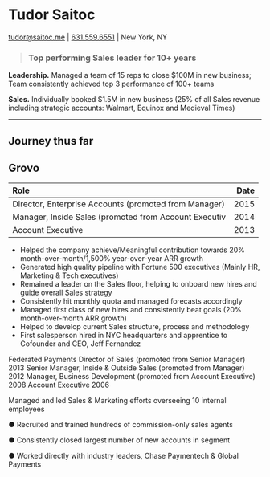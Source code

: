 # Tudor Saitoc


[tudor@saitoc.me][email] | [631.559.6551][phone] | New York, NY

>### Top performing Sales leader for 10+ years

**Leadership.** Managed a team of 15 reps to close $100M in new business; Team consistently achieved top 3 performance of 100+ teams

**Sales.** Individually booked $1.5M in new business (25% of all Sales revenue including strategic accounts: Walmart, Equinox and Medieval Times)

---

## Journey thus far

## **Grovo**
| Role | Date |
|:---|---:|
| Director, Enterprise Accounts (promoted from Manager) | 2015 |
| Manager, Inside Sales (promoted from Account Executiv | 2014 |
| Account Executive | 2013 |

- Helped the company achieve/Meaningful contribution towards 20% month-over-month/1,500% year-over-year ARR growth
- Generated high quality pipeline with Fortune 500 executives (Mainly HR, Marketing & Tech executives)
- Remained a leader on the Sales floor, helping to onboard new hires and guide overall Sales strategy
- Consistently hit monthly quota and managed forecasts accordingly
- Managed first class of new hires and consistently beat goals (20% month-over-month ARR growth)
- Helped to develop current Sales structure, process and methodology
- First salesperson hired in NYC headquarters and apprentice to Cofounder and CEO, Jeff Fernandez


Federated Payments
Director of Sales (promoted from Senior Manager)
2013
Senior Manager, Inside & Outside Sales (promoted from Manager)
2012
Manager, Business Development (promoted from Account Executive)
2008
Account Executive
2006

Managed and led Sales & Marketing efforts overseeing 10 internal employees

●	Recruited and trained hundreds of commission-only sales agents

●	Consistently closed largest number of new accounts in segment

●	Worked directly with industry leaders, Chase Paymentech & Global Payments



[avatar]: https://media.licdn.com/mpr/mpr/shrinknp_400_400/AAEAAQAAAAAAAAbDAAAAJDQ0YmZmYjAxLThiZmUtNDcyZi1iNjc4LTVmOTEzNzVjMWM1Ng.jpg
[homepage]: http://tudorsaitoc.com
[twitter]: https://twitter.com/tudorsaitoc
[twit]: http://cdn-careers.sstatic.net/careers/Img/icon-twitter.png?v=b1bd58ad2034
[email]: mailto:tudor@saitoc.me
[phone]: tel:+16315596551
